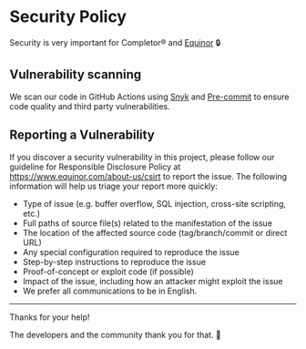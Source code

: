 # Security Policy

Security is very important for Completor® and [Equinor](https://www.equinor.com/) 🔒


## Vulnerability scanning

We scan our code in GitHub Actions using [Snyk](https://snyk.io/) and [Pre-commit](https://pre-commit.com/) to ensure
code quality and third party vulnerabilities.

## Reporting a Vulnerability

If you discover a security vulnerability in this project, please follow our guideline for Responsible Disclosure Policy at https://www.equinor.com/about-us/csirt to report the issue.
The following information will help us triage your report more quickly:

* Type of issue (e.g. buffer overflow, SQL injection, cross-site scripting, etc.)
* Full paths of source file(s) related to the manifestation of the issue
* The location of the affected source code (tag/branch/commit or direct URL)
* Any special configuration required to reproduce the issue
* Step-by-step instructions to reproduce the issue
* Proof-of-concept or exploit code (if possible)
* Impact of the issue, including how an attacker might exploit the issue
* We prefer all communications to be in English.


---

Thanks for your help!

The developers and the community thank you for that. 🙇
